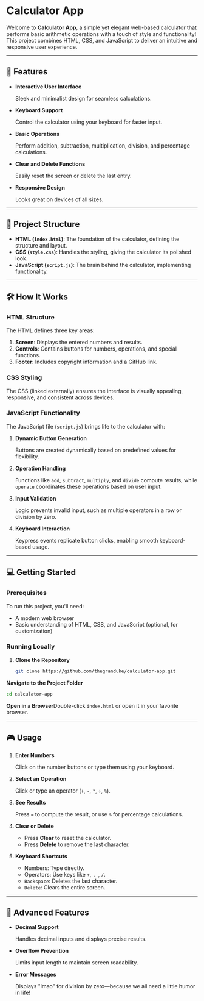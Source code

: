 # Calculator App

Welcome to **Calculator App**, a simple yet elegant web-based calculator that performs basic arithmetic operations with a touch of style and functionality! This project combines HTML, CSS, and JavaScript to deliver an intuitive and responsive user experience.

---

## 📜 Features

- **Interactive User Interface**
    
    Sleek and minimalist design for seamless calculations.
    
- **Keyboard Support**
    
    Control the calculator using your keyboard for faster input.
    
- **Basic Operations**
    
    Perform addition, subtraction, multiplication, division, and percentage calculations.
    
- **Clear and Delete Functions**
    
    Easily reset the screen or delete the last entry.
    
- **Responsive Design**
    
    Looks great on devices of all sizes.
    

---

## 📂 Project Structure

- **HTML (`index.html`)**: The foundation of the calculator, defining the structure and layout.
- **CSS (`style.css`)**: Handles the styling, giving the calculator its polished look.
- **JavaScript (`script.js`)**: The brain behind the calculator, implementing functionality.

---

## 🛠️ How It Works

### HTML Structure

The HTML defines three key areas:

1. **Screen**: Displays the entered numbers and results.
2. **Controls**: Contains buttons for numbers, operations, and special functions.
3. **Footer**: Includes copyright information and a GitHub link.

### CSS Styling

The CSS (linked externally) ensures the interface is visually appealing, responsive, and consistent across devices.

### JavaScript Functionality

The JavaScript file (`script.js`) brings life to the calculator with:

1. **Dynamic Button Generation**
    
    Buttons are created dynamically based on predefined values for flexibility.
    
2. **Operation Handling**
    
    Functions like `add`, `subtract`, `multiply`, and `divide` compute results, while `operate` coordinates these operations based on user input.
    
3. **Input Validation**
    
    Logic prevents invalid input, such as multiple operators in a row or division by zero.
    
4. **Keyboard Interaction**
    
    Keypress events replicate button clicks, enabling smooth keyboard-based usage.
    

---

## 💻 Getting Started

### Prerequisites

To run this project, you'll need:

- A modern web browser
- Basic understanding of HTML, CSS, and JavaScript (optional, for customization)

### Running Locally

1. **Clone the Repository**
    
    ```bash
    git clone https://github.com/thegranduke/calculator-app.git
    ```
    

**Navigate to the Project Folder**

```bash
cd calculator-app
```

**Open in a Browser**Double-click `index.html` or open it in your favorite browser.

---

## 🎮 Usage

1. **Enter Numbers**
    
    Click on the number buttons or type them using your keyboard.
    
2. **Select an Operation**
    
    Click or type an operator (`+`, `-`, `*`, `÷`, `%`).
    
3. **See Results**
    
    Press `=` to compute the result, or use `%` for percentage calculations.
    
4. **Clear or Delete**
    - Press **Clear** to reset the calculator.
    - Press **Delete** to remove the last character.
5. **Keyboard Shortcuts**
    - Numbers: Type directly.
    - Operators: Use keys like `+`, ``, ``, `/`.
    - `Backspace`: Deletes the last character.
    - `Delete`: Clears the entire screen.

---

## 🚀 Advanced Features

- **Decimal Support**
    
    Handles decimal inputs and displays precise results.
    
- **Overflow Prevention**
    
    Limits input length to maintain screen readability.
    
- **Error Messages**
    
    Displays "lmao" for division by zero—because we all need a little humor in life!
